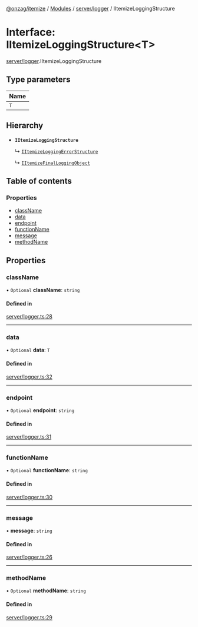 [@onzag/itemize](../README.md) / [Modules](../modules.md) / [server/logger](../modules/server_logger.md) / IItemizeLoggingStructure

# Interface: IItemizeLoggingStructure\<T\>

[server/logger](../modules/server_logger.md).IItemizeLoggingStructure

## Type parameters

| Name |
| :------ |
| `T` |

## Hierarchy

- **`IItemizeLoggingStructure`**

  ↳ [`IItemizeLoggingErrorStructure`](server_logger.IItemizeLoggingErrorStructure.md)

  ↳ [`IItemizeFinalLoggingObject`](server_logger.IItemizeFinalLoggingObject.md)

## Table of contents

### Properties

- [className](server_logger.IItemizeLoggingStructure.md#classname)
- [data](server_logger.IItemizeLoggingStructure.md#data)
- [endpoint](server_logger.IItemizeLoggingStructure.md#endpoint)
- [functionName](server_logger.IItemizeLoggingStructure.md#functionname)
- [message](server_logger.IItemizeLoggingStructure.md#message)
- [methodName](server_logger.IItemizeLoggingStructure.md#methodname)

## Properties

### className

• `Optional` **className**: `string`

#### Defined in

[server/logger.ts:28](https://github.com/onzag/itemize/blob/59702dd5/server/logger.ts#L28)

___

### data

• `Optional` **data**: `T`

#### Defined in

[server/logger.ts:32](https://github.com/onzag/itemize/blob/59702dd5/server/logger.ts#L32)

___

### endpoint

• `Optional` **endpoint**: `string`

#### Defined in

[server/logger.ts:31](https://github.com/onzag/itemize/blob/59702dd5/server/logger.ts#L31)

___

### functionName

• `Optional` **functionName**: `string`

#### Defined in

[server/logger.ts:30](https://github.com/onzag/itemize/blob/59702dd5/server/logger.ts#L30)

___

### message

• **message**: `string`

#### Defined in

[server/logger.ts:26](https://github.com/onzag/itemize/blob/59702dd5/server/logger.ts#L26)

___

### methodName

• `Optional` **methodName**: `string`

#### Defined in

[server/logger.ts:29](https://github.com/onzag/itemize/blob/59702dd5/server/logger.ts#L29)
